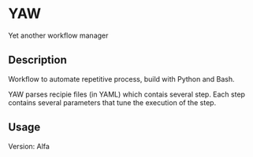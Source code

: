 # YAW
Yet another workflow manager

## Description
Workflow to automate repetitive process, build with Python and Bash.

YAW parses recipie files (in YAML) 
which contais several step. Each step 
contains several parameters that
tune the execution of the step.

## Usage





Version: Alfa